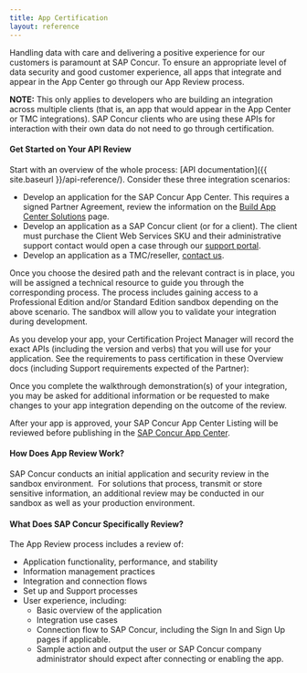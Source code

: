 ```yaml
---
title: App Certification
layout: reference
---
```


Handling data with care and delivering a positive experience for our customers is paramount at SAP Concur. To ensure an appropriate level of data security and good customer experience, all apps that integrate and appear in the App Center go through our App Review process.  

**NOTE:** This only applies to developers who are building an integration across multiple clients (that is, an app that would appear in the App Center or TMC integrations). SAP Concur clients who are using these APIs for interaction with their own data do not need to go through certification.

#### **Get Started on Your API Review**

Start with an overview of the whole process: [API documentation]({{ site.baseurl }}/api-reference/). Consider these three integration scenarios:

* Develop an application for the SAP Concur App Center. This requires a signed Partner Agreement, review the information on the [Build App Center Solutions](https://developer.concur.com/solutions/app-center.html) page.
* Develop an application as a SAP Concur client (or for a client). The client must purchase the Client Web Services SKU and their administrative support contact would open a case through our [support portal](https://www.concur.com/en-us/support).
* Develop an application as a TMC/reseller, [contact us](mailto:supplierservices@sap.com).

Once you choose the desired path and the relevant contract is in place, you will be assigned a technical resource to guide you through the corresponding process. The process includes gaining access to a Professional Edition and/or Standard Edition sandbox depending on the above scenario. The sandbox will allow you to validate your integration during development.

As you develop your app, your Certification Project Manager will record the exact APIs (including the version and verbs) that you will use for your application. See the requirements to pass certification in these Overview docs (including Support requirements expected of the Partner):

Once you complete the walkthrough demonstration(s) of your integration, you may be asked for additional information or be requested to make changes to your app integration depending on the outcome of the review.  

After your app is approved, your SAP Concur App Center Listing will be reviewed before publishing in the [SAP Concur App Center](https://www.concur.com/en-us/app-center).  

#### **How Does App Review Work?**  

SAP Concur conducts an initial application and security review in the sandbox environment.  For solutions that process, transmit or store sensitive information, an additional review may be conducted in our sandbox as well as your production environment.  

#### **What Does SAP Concur Specifically Review?**  

The App Review process includes a review of:  

- Application functionality, performance, and stability
- Information management practices
- Integration and connection flows
- Set up and Support processes
- User experience, including:
    - Basic overview of the application
    - Integration use cases
    - Connection flow to SAP Concur, including the Sign In and Sign Up pages if applicable.
    - Sample action and output the user or SAP Concur company administrator should expect after connecting or enabling the app.
